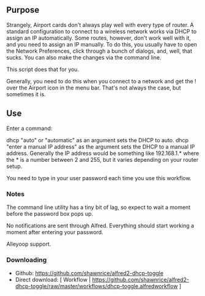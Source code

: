## Purpose

Strangely, Airport cards don't always play well with every type of router. A standard configuration to connect to a wireless network works via DHCP to assign an IP automatically. Some routes, however, don't work well with it, and you need to assign an IP manually. To do this, you usually have to open the Network Preferences, click through a bunch of dialogs, and, well, that sucks. You can also make the changes via the command line.

This script does that for you.

Generally, you need to do this when you connect to a network and get the ! over the Airport icon in the menu bar. That's not always the case, but sometimes it is.

## Use

Enter a command:

dhcp "auto" or "automatic" as an argument sets the DHCP to auto.
dhcp "enter a manual IP address" as the argument sets the DHCP to a manual IP address. Generally the IP address would be something like 192.168.1.* where the * is a number between 2 and 255, but it varies depending on your router setup.

You need to type in your user password each time you use this workflow.


### Notes

The command line utility has a tiny bit of lag, so expect to wait a moment before the password box pops up.

No notifications are sent through Alfred. Everything should start working a moment after entering your password.

Alleyoop support.

### Downloading

* Github: https://github.com/shawnrice/alfred2-dhcp-toggle
* Direct download: [ Workflow | https://github.com/shawnrice/alfred2-dhcp-toggle/raw/master/workflows/dhcp-toggle.alfredworkflow ]
